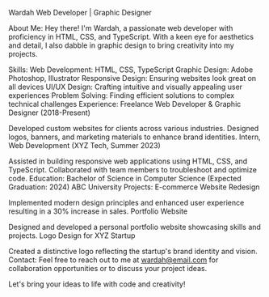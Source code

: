 
Wardah
Web Developer | Graphic Designer

About Me:
Hey there! I'm Wardah, a passionate web developer with proficiency in HTML, CSS, and TypeScript. With a keen eye for aesthetics and detail, I also dabble in graphic design to bring creativity into my projects.

Skills:
Web Development: HTML, CSS, TypeScript
Graphic Design: Adobe Photoshop, Illustrator
Responsive Design: Ensuring websites look great on all devices
UI/UX Design: Crafting intuitive and visually appealing user experiences
Problem Solving: Finding efficient solutions to complex technical challenges
Experience:
Freelance Web Developer & Graphic Designer (2018-Present)

Developed custom websites for clients across various industries.
Designed logos, banners, and marketing materials to enhance brand identities.
Intern, Web Development (XYZ Tech, Summer 2023)

Assisted in building responsive web applications using HTML, CSS, and TypeScript.
Collaborated with team members to troubleshoot and optimize code.
Education:
Bachelor of Science in Computer Science (Expected Graduation: 2024)
ABC University
Projects:
E-commerce Website Redesign

Implemented modern design principles and enhanced user experience resulting in a 30% increase in sales.
Portfolio Website

Designed and developed a personal portfolio website showcasing skills and projects.
Logo Design for XYZ Startup

Created a distinctive logo reflecting the startup's brand identity and vision.
Contact:
Feel free to reach out to me at wardah@email.com for collaboration opportunities or to discuss your project ideas.

Let's bring your ideas to life with code and creativity!

